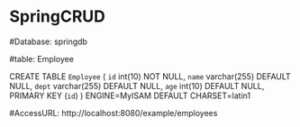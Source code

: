 # SpringCRUD

#Database: springdb

#table: Employee

CREATE TABLE `Employee` (
  `id` int(10) NOT NULL,
  `name` varchar(255) DEFAULT NULL,
  `dept` varchar(255) DEFAULT NULL,
  `age` int(10) DEFAULT NULL,
  PRIMARY KEY (`id`)
) ENGINE=MyISAM DEFAULT CHARSET=latin1


#AccessURL: http://localhost:8080/example/employees
